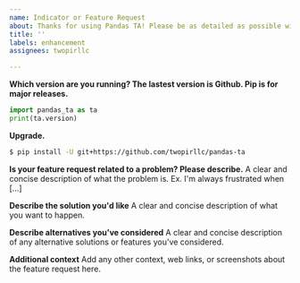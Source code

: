 ```yaml
---
name: Indicator or Feature Request
about: Thanks for using Pandas TA! Please be as detailed as possible with links please.
title: ''
labels: enhancement
assignees: twopirllc

---
```


**Which version are you running? The lastest version is Github. Pip is for major releases.**
```python
import pandas_ta as ta
print(ta.version)
```

**Upgrade.**
```sh
$ pip install -U git+https://github.com/twopirllc/pandas-ta
```

**Is your feature request related to a problem? Please describe.**
A clear and concise description of what the problem is. Ex. I'm always frustrated when [...]

**Describe the solution you'd like**
A clear and concise description of what you want to happen.

**Describe alternatives you've considered**
A clear and concise description of any alternative solutions or features you've considered.

**Additional context**
Add any other context, web links, or screenshots about the feature request here.
